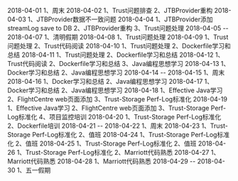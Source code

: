 2018-04-01
1、周末
2018-04-02
1、Trust问题排查
2、JTBProvider重构
2018-04-03
1、JTBProvider数据不一致问题
2018-04-04
1、JTBProvider添加streamLog save to DB
2、JTBProvider重构
3、Trust问题处理
2018-04-05 -- 2018-04-07
1、清明假期
2018-04-08
1、Trust问题处理
2018-04-09
1、Trust问题处理
2、Trust代码阅读
2018-04-10
1、Trust问题处理
2、Dockerfile学习和总结
2018-04-11
1、Trust问题处理
2、Dockerfile学习和总结
2018-04-12
1、Trust代码阅读
2、Dockerfile学习和总结
3、Java编程思想学习
2018-04-13
1、Docker学习和总结
2、Java编程思想学习
2018-04-14 -- 2018-04-15
1、周末
2018-04-16
1、Docker学习和总结
2、Java编程思想学习
2018-04-17
1、Docker学习和总结
2、Java编程思想学习
2018-04-18
1、Effective Java学习
2、FlightCentre web页面添加
3、Trust-Storage Perf-Log标准化
2018-04-19
1、Effective Java学习
2、FlightCentre web页面添加
3、Trust-Storage Perf-Log标准化
4、项目监控培训
2018-04-20
1、Trust-Storage Perf-Log标准化
2、Dockerfile培训
2018-04-21 -- 2018-04-22
1、周末
2018-04-23
1、Trust-Storage Perf-Log标准化
2、值班
2018-04-24
1、Trust-Storage Perf-Log标准化
2、值班
2018-04-25
1、Trust-Storage Perf-Log标准化
2、值班
2018-04-26
1、Trust-Storage Perf-Log标准化
2、Marriott代码熟悉
2018-04-27
1、Marriott代码熟悉
2018-04-28 
1、Marriott代码熟悉
2018-04-29 -- 2018-04-30
1、五一假期